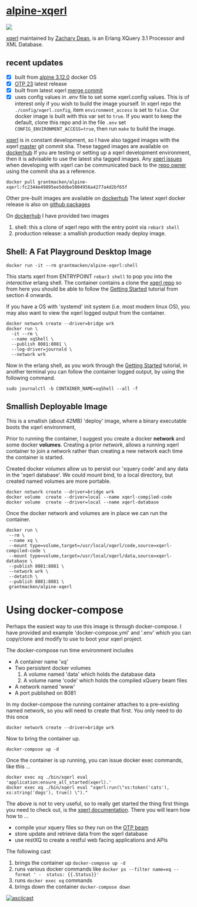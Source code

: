 # [alpine-xqerl](https://github.com/grantmacken/alpine-xqerl)

[![](https://github.com/grantmacken/alpine-xqerl/workflows/CI/badge.svg)](https://github.com/grantmacken/alpine-xqerl/actions)

 [xqerl](https://zadean.github.io/xqerl)
 maintained by 
 [Zachary Dean](https://github.com/zadean),
 is an Erlang XQuery 3.1 Processor and XML Database.

## recent updates
 - [x] built from [alpine 3.12.0](https://hub.docker.com/_/alpine) docker OS
 - [X] [OTP 23](https://www.erlang.org/news) latest release 
 - [x] built from latest xqerl [merge commit](https://api.github.com/repos/zadean/xqerl/git/commits/fc2344e49895ee5ddbe5004956a4277a4d2bf65f)
 - [x] uses config values in .env file to set some xqerl.config values. This is of interest only if you wish to build the image
   yourself. In xqerl repo the  `./config/xqerl.config`, item `environment_access` is set to `false`. Our docker image
   is built with this var set to `true`. If you want to keep the default, clone this repo and in the file `.env` set `CONFIG_ENVIRONMENT_ACCESS=true`, then run `make` to build the image.

[xqerl](https://zadean.github.io/xqerl) is in constant development, so I have also tagged images with the xqerl [master](https://github.com/zadean/xqerl) git commit sha.  These tagged images are available on [dockerhub](https://hub.docker.com/r/grantmacken/alpine-xqerl/tags)
If you are testing or setting up a xqerl development environment, then it is advisable to use the latest sha tagged images.
Any [xqerl issues](https://zadean.github.io/xqerl/issues) when developing with xqerl can be communicated back to the [repo owner](https://github.com/zadean) using the commit sha as a reference.

```
docker pull grantmacken/alpine-xqerl:fc2344e49895ee5ddbe5004956a4277a4d2bf65f
```

Other pre-built images are available on [dockerhub](https://hub.docker.com/r/grantmacken/alpine-xqerl)
The latest xqerl docker release is also on [github packages](https://github.com/grantmacken/alpine-xqerl/packages)

On [dockerhub](https://hub.docker.com/r/grantmacken/alpine-xqerl) I have provided two images
 
1. shell: this a clone of xqerl repo with the entry point via `rebar3 shell` 
2. production release: a smallish production ready deploy image.

## Shell: A Fat Playground Desktop Image

```
docker run -it --rm grantmacken/alpine-xqerl:shell
```

This starts xqerl from ENTRYPOINT `rebar3 shell` to pop you into
the *interactive* erlang shell. 
The container contains a clone the  [xqerl repo](https://zadean.github.io/xqerl) so from here you should be able to follow the 
[Getting Started](https://github.com/zadean/xqerl/blob/master/docs/src/GettingStarted.md)
tutorial from section 4 onwards.

If you have a OS with 'systemd' init system (i.e. most modern linux OS),
you may also want to view the xqerl logged output from the container. 

```
docker network create --driver=bridge wrk
docker run \
  -it --rm \
  --name xqShell \
  --publish 8081:8081 \
  --log-driver=journald \
  --network wrk
  ```


Now in the erlang shell, as you work through the [Getting Started](https://github.com/zadean/xqerl/blob/master/docs/src/GettingStarted.md) tutorial,
in another terminal you can follow the container logged output, by using the following command.

```
sudo journalctl -b CONTAINER_NAME=xqShell --all -f
```

## Smallish Deployable Image

This is a smallish (about 42MB) 'deploy' image, where a binary executable boots the xqerl environment,

 Prior to running the container, I suggest you create a docker **network** and some docker **volumes**.
Creating a prior *network*, allows a running xqerl container to join a network rather than creating a new network each time the container is started.

Created docker *volumes* allow us to persist our 'xquery code' and any data in the 'xqerl database'. 
We could mount bind, to a local directory, but created named volumes are more portable.

```
docker network create --driver=bridge wrk
docker volume  create --driver=local --name xqerl-compiled-code
docker volume  create --driver=local --name xqerl-database
```

Once the docker network and volumes are in place we can run the container.

```
docker run \
 --rm \
 --name xq \
 --mount type=volume,target=/usr/local/xqerl/code,source=xqerl-compiled-code \
 --mount type=volume,target=/usr/local/xqerl/data,source=xqerl-database \
 --publish 8081:8081 \
 --network wrk \
 --detatch \
 --publish 8081:8081 \
 grantmacken/alpine-xqerl
```


# Using docker-compose

Perhaps the easiest way to use this image is through docker-compose.
I have provided and example 'docker-compose.yml' and '.env' 
which you can copy/clone and modify to use to boot your xqerl project.

The docker-compose run time environment includes
* A container name 'xq'
* Two persistent docker volumes 
    1. A volume named 'data' which holds the database data
    2. A volume name 'code' which holds the compiled xQuery  beam files 
* A network named 'www' 
* A port published on 8081

In my docker-compose the running container attaches to a pre-existing 
named network, so you will need to create that first. 
You only need to do this once
 
```
docker network create --driver=bridge wrk
```

Now to bring the container up.

```
docker-compose up -d
```

Once the container is up running, you can issue 
docker exec commands, like this ...

```
docker exec xq ./bin/xqerl eval 'application:ensure_all_started(xqerl).'
docker exec xq ./bin/xqerl eval "xqerl:run(\"xs:token('cats'), xs:string('dogs'), true() \")."
```

The above is not to very useful, so to really get started the thing first things you need to check out, 
is the [xqerl documentation](https://zadean.github.io/xqerl/).
There you will learn how how to ...
- compile your xquery files so they run on the [OTP beam](https://en.wikipedia.org/wiki/BEAM_(Erlang_virtual_machine))
- store update and retrieve data from the xqerl database
- use restXQ to create a restful web facing applications and APIs

The following cast 
1. brings the container up `docker-compose up -d`
2. runs various docker commands like `docker ps --filter name=xq --format ' -  status: {{.Status}}'`
3. runs `docker exec xq` commands
4. brings down the container  `docker-compose down`

[![asciicast](https://asciinema.org/a/264230.svg)](https://asciinema.org/a/264230)









 


